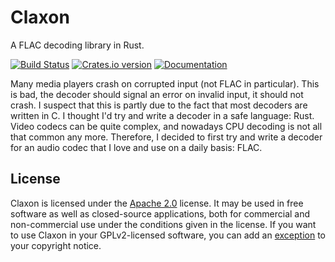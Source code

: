 Claxon
======

A FLAC decoding library in Rust.

[![Build Status][ci-img]][ci]
[![Crates.io version][crate-img]][crate]
[![Documentation][docs-img]][docs]

Many media players crash on corrupted input (not FLAC in particular). This is
bad, the decoder should signal an error on invalid input, it should not crash.
I suspect that this is partly due to the fact that most decoders are written in
C. I thought I'd try and write a decoder in a safe language: Rust. Video codecs
can be quite complex, and nowadays CPU decoding is not all that common any more.
Therefore, I decided to first try and write a decoder for an audio codec that I
love and use on a daily basis: FLAC.

License
-------
Claxon is licensed under the [Apache 2.0][apache2] license. It may be used in
free software as well as closed-source applications, both for commercial and
non-commercial use under the conditions given in the license. If you want to
use Claxon in your GPLv2-licensed software, you can add an [exception][except]
to your copyright notice.

[ci-img]:    https://travis-ci.org/ruuda/claxon.svg?branch=master
[ci]:        https://travis-ci.org/ruuda/claxon
[crate-img]: https://img.shields.io/crates/v/claxon.svg
[crate]:     https://crates.io/crates/claxon
[docs-img]:  https://img.shields.io/badge/docs-online-blue.svg
[docs]:      https://docs.rs/crate/claxon
[apache2]:   https://www.apache.org/licenses/LICENSE-2.0
[except]:    https://www.gnu.org/licenses/gpl-faq.html#GPLIncompatibleLibs
